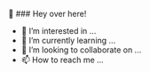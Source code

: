 👋 ### Hey over here!
- 👀 I’m interested in ...
- 🌱 I’m currently learning ...
- 💞️ I’m looking to collaborate on ...
- 📫 How to reach me ...

<!---
alexisbogarin/alexisbogarin is a ✨ special ✨ repository because its `README.md` (this file) appears on your GitHub profile.
You can click the Preview link to take a look at your changes.
--->
